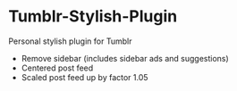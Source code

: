 # Tumblr-Stylish-Plugin
Personal stylish plugin for Tumblr

* Remove sidebar (includes sidebar ads and suggestions)
* Centered post feed
* Scaled post feed up by factor 1.05
